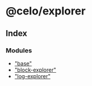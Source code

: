 # @celo/explorer

## Index

### Modules

* ["base"](modules/_base_.md)
* ["block-explorer"](modules/_block_explorer_.md)
* ["log-explorer"](modules/_log_explorer_.md)
